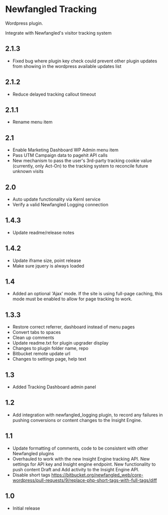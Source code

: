 # Newfangled Tracking #

Wordpress plugin. 

Integrate with Newfangled's visitor tracking system

## 2.1.3 ##

* Fixed bug where plugin key check could prevent other plugin updates from showing in the wordpress available updates list

## 2.1.2 ##

* Reduce delayed tracking callout timeout

## 2.1.1 ##

* Rename menu item

## 2.1 ##

* Enable Marketing Dashboard WP Admin menu item
* Pass UTM Campaign data to pagehit API calls
* New mechanism to pass the user's 3rd-party tracking cookie value (currently, only Act-On) to the tracking system to reconcile future unknown visits

## 2.0 ##

* Auto update functionality via Kernl service
* Verify a valid Newfangled Logging connection 

## 1.4.3 ##

* Update readme/release notes

## 1.4.2 ##

* Update iframe size, point release
* Make sure jquery is always loaded


## 1.4 ##

* Added an optional 'Ajax' mode. If the site is using full-page caching, this mode must be enabled to allow for page tracking to work.

## 1.3.3 ##

* Restore correct referrer, dashboard instead of menu pages
* Convert tabs to spaces
* Clean up comments
* Update readme.txt for plugin upgrader display
* Changes to plugin folder name, repo
* Bitbucket remote update url
* Changes to settings page, help text

## 1.3 ##

* Added Tracking Dashboard admin panel

## 1.2 ##

* Add integration with newfangled_logging plugin, to record any failures in pushing conversions or content changes to the Insight Engine.

## 1.1 ##

* Update formatting of comments, code to be consistent with other Newfangled plugins
* Overhauled to work with the new Insight Engine tracking API. New settings for API key and Insight engine endpoint. New functionality to push content Draft and Add activity to the Insight Engine API. 
* Disable short tags https://bitbucket.org/newfangled_web/core-wordpress/pull-requests/9/replace-php-short-tags-with-full-tags/diff

## 1.0 ##

* Initial release
